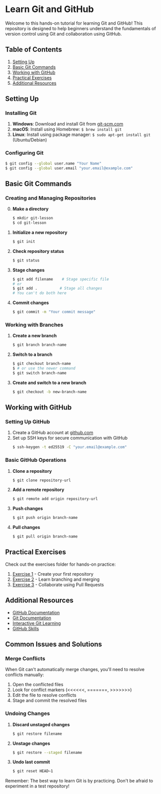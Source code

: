 # Learn Git and GitHub

Welcome to this hands-on tutorial for learning Git and GitHub! This repository is designed to help beginners understand the fundamentals of version control using Git and collaboration using GitHub.

## Table of Contents
1. [Setting Up](#setting-up)
2. [Basic Git Commands](#basic-git-commands)
3. [Working with GitHub](#working-with-github)
4. [Practical Exercises](#practical-exercises)
5. [Additional Resources](#additional-resources)

## Setting Up

### Installing Git
1. **Windows**: Download and install Git from [git-scm.com](https://git-scm.com/)
2. **macOS**: Install using Homebrew: `$ brew install git`
3. **Linux**: Install using package manager: `$ sudo apt-get install git` (Ubuntu/Debian)

### Configuring Git
```bash
$ git config --global user.name "Your Name"
$ git config --global user.email "your.email@example.com"
```

## Basic Git Commands

### Creating and Managing Repositories
0. **Make a directory**
   ```bash
   $ mkdir git-lesson
   $ cd git-lesson
   ```

1. **Initialize a new repository**
   ```bash
   $ git init
   ```

2. **Check repository status**
   ```bash
   $ git status
   ```

3. **Stage changes**
   ```bash
   $ git add filename    # Stage specific file
   # or
   $ git add .          # Stage all changes
   # You can't do both here
   ```

4. **Commit changes**
   ```bash
   $ git commit -m "Your commit message"
   ```

### Working with Branches
1. **Create a new branch**
   ```bash
   $ git branch branch-name
   ```

2. **Switch to a branch**
   ```bash
   $ git checkout branch-name
   $ # or use the newer command
   $ git switch branch-name
   ```

3. **Create and switch to a new branch**
   ```bash
   $ git checkout -b new-branch-name
   ```

## Working with GitHub

### Setting Up GitHub
1. Create a GitHub account at [github.com](https://github.com)
2. Set up SSH keys for secure communication with GitHub
   ```bash
   $ ssh-keygen -t ed25519 -C "your.email@example.com"
   ```

### Basic GitHub Operations
1. **Clone a repository**
   ```bash
   $ git clone repository-url
   ```

2. **Add a remote repository**
   ```bash
   $ git remote add origin repository-url
   ```

3. **Push changes**
   ```bash
   $ git push origin branch-name
   ```

4. **Pull changes**
   ```bash
   $ git pull origin branch-name
   ```

## Practical Exercises

Check out the exercises folder for hands-on practice:

1. [Exercise 1](exercises/exercise1.md) - Create your first repository
2. [Exercise 2](exercises/exercise2.md) - Learn branching and merging
3. [Exercise 3](exercises/exercise3.md) - Collaborate using Pull Requests

## Additional Resources
- [GitHub Documentation](https://docs.github.com)
- [Git Documentation](https://git-scm.com/doc)
- [Interactive Git Learning](https://learngitbranching.js.org/)
- [GitHub Skills](https://skills.github.com/)

## Common Issues and Solutions

### Merge Conflicts
When Git can't automatically merge changes, you'll need to resolve conflicts manually:
1. Open the conflicted files
2. Look for conflict markers (<<<<<<, =======, >>>>>>>)
3. Edit the file to resolve conflicts
4. Stage and commit the resolved files

### Undoing Changes
1. **Discard unstaged changes**
   ```bash
   $ git restore filename
   ```

2. **Unstage changes**
   ```bash
   $ git restore --staged filename
   ```

3. **Undo last commit**
   ```bash
   $ git reset HEAD~1
   ```

Remember: The best way to learn Git is by practicing. Don't be afraid to experiment in a test repository!